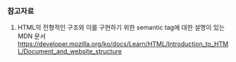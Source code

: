 ### 참고자료
1. HTML의 전형적인 구조와 이를 구현하기 위한 semantic tag에 대한 설명이 있는 MDN 문서
  <br/>https://developer.mozilla.org/ko/docs/Learn/HTML/Introduction_to_HTML/Document_and_website_structure
